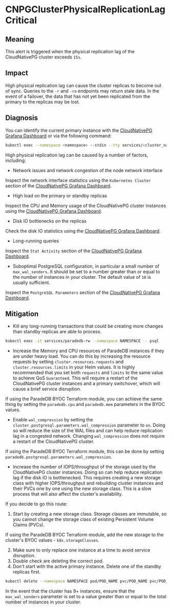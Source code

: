 CNPGClusterPhysicalReplicationLagCritical
=========================================

Meaning
-------

This alert is triggered when the physical replication lag of the CloudNativePG cluster exceeds `15s`.

Impact
------

High physical replication lag can cause the cluster replicas to become out of sync. Queries to the `-r` and `-ro` endpoints may return stale data. In the event of a failover, the data that has not yet been replicated from the primary to the replicas may be lost.

Diagnosis
---------

You can identify the current primary instance with the [CloudNativePG Grafana Dashboard](https://grafana.com/grafana/dashboards/20417-cloudnativepg/) or via the following command:

```bash
kubectl exec --namespace <namespace> --stdin --tty services/<cluster_name>-rw -- psql -c "SELECT * FROM pg_stat_replication;"
```

High physical replication lag can be caused by a number of factors, including:

- Network issues and network congestion of the node network interface

Inspect the network interface statistics using the `Kubernetes Cluster` section of the [CloudNativePG Grafana Dashboard](https://grafana.com/grafana/dashboards/20417-cloudnativepg/).

- High load on the primary or standby replicas

Inspect the CPU and Memory usage of the CloudNativePG cluster instances using the [CloudNativePG Grafana Dashboard](https://grafana.com/grafana/dashboards/20417-cloudnativepg/).

- Disk IO bottlenecks on the replicas

Check the disk IO statistics using the [CloudNativePG Grafana Dashboard](https://grafana.com/grafana/dashboards/20417-cloudnativepg/).

- Long-running queries

Inspect the `Stat Activity` section of the [CloudNativePG Grafana Dashboard](https://grafana.com/grafana/dashboards/20417-cloudnativepg/).

- Suboptimal PostgreSQL configuration, in particular a small number of `max_wal_senders`. It should be set to a number greater than or equal to the number of instances in your cluster. The default value of `10` is usually sufficient.

Inspect the `PostgreSQL Parameters` section of the [CloudNativePG Grafana Dashboard](https://grafana.com/grafana/dashboards/20417-cloudnativepg/).

Mitigation
----------

- Kill any long-running transactions that could be creating more changes than standby replicas are able to process.

```bash
kubectl exec -it services/paradedb-rw --namespace NAMESPACE -- psql
```

- Increase the Memory and CPU resources of ParadeDB instances if they are under heavy load. You can do this by increasing the resource requests by setting `cluster.resources.requests` and `cluster.resources.limits` in your Helm values. It is highly recommended that you set both `requests` and `limits` to the same value to achieve QoS `Guaranteed`. This will require a restart of the CloudNativePG cluster instances and a primary switchover, which will cause a brief service disruption.

If using the ParadeDB BYOC Terraform module, you can achieve the same thing by setting the `paradedb.cpu` and `paradedb.mem` parameters in the BYOC values.

- Enable `wal_compression` by setting the `cluster.postgresql.parameters.wal_compression` parameter to `on`. Doing so will reduce the size of the WAL files and can help reduce replication lag in a congested network. Changing `wal_compression` does not require a restart of the CloudNativePG cluster.

If using the ParadeDB BYOC Terraform module, this can be done by setting `paradedb.postgresql.parameters.wal_compression`.

- Increase the number of IOPS/throughput of the storage used by the CloudNativePG cluster instances. Doing so can help reduce replication lag if the disk IO is bottlenecked. This requires creating a new storage class with higher IOPS/throughput and rebuilding cluster instances and their PVCs one by one using the new storage class. This is a slow process that will also affect the cluster's availability.

If you decide to go this route:

1. Start by creating a new storage class. Storage classes are immutable, so you cannot change the storage class of existing Persistent Volume Claims (PVCs).

If using the ParadeDB BYOC Terraform module, add the new storage to the cluster's BYOC values - `k8s.storageClasses`.

2. Make sure to only replace one instance at a time to avoid service disruption.
3. Double check are deleting the correct pod.
4. Don't start with the active primary instance. Delete one of the standby replicas first.

```bash
kubectl delete --namespace NAMESPACE pod/POD_NAME pvc/POD_NAME pvc/POD_NAME-wal
```

In the event that the cluster has 9+ instances, ensure that the `max_wal_senders` parameter is set to a value greater than or equal to the total number of instances in your cluster.
